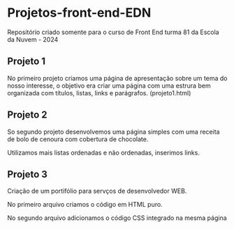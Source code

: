# Projetos-front-end-EDN
Repositório criado somente para o curso de Front End turma 81 da Escola da Nuvem - 2024

## Projeto 1
No primeiro projeto criamos uma página de apresentação sobre um tema do nosso interesse,
o objetivo era criar uma página com uma estrura bem organizada com títulos, listas, links e parágrafos. (projeto1.html)

## Projeto 2 

So segundo projeto desenvolvemos uma página simples com uma receita de bolo de cenoura com cobertura de chocolate.

Utilizamos mais listas ordenadas e não ordenadas, inserimos links.

## Projeto 3 

Criação de um portifólio para servços de desenvolvedor WEB.

No primeiro arquivo criamos o código em HTML puro.

No segundo arquivo adicionamos o código CSS integrado na mesma página
